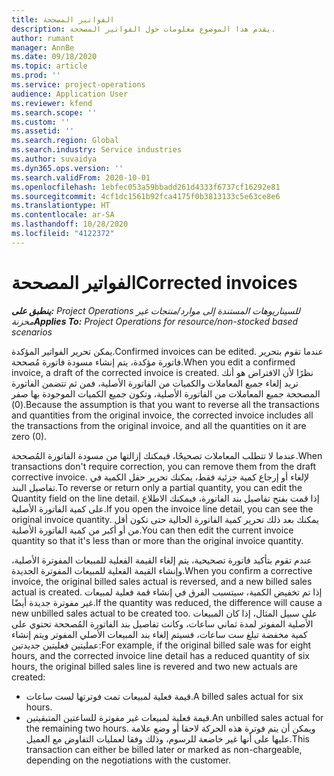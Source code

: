 ```yaml
---
title: الفواتير المصححة
description: يقدم هذا الموضوع معلومات حول الفواتير المصححة.
author: rumant
manager: AnnBe
ms.date: 09/18/2020
ms.topic: article
ms.prod: ''
ms.service: project-operations
audience: Application User
ms.reviewer: kfend
ms.search.scope: ''
ms.custom: ''
ms.assetid: ''
ms.search.region: Global
ms.search.industry: Service industries
ms.author: suvaidya
ms.dyn365.ops.version: ''
ms.search.validFrom: 2020-10-01
ms.openlocfilehash: 1ebfec053a59bbadd261d4333f6737cf16292e81
ms.sourcegitcommit: 4cf1dc1561b92fca4175f0b3813133c5e63ce8e6
ms.translationtype: HT
ms.contentlocale: ar-SA
ms.lasthandoff: 10/28/2020
ms.locfileid: "4122372"
---
```

# <a name="corrected-invoices"></a><span data-ttu-id="4db23-103">الفواتير المصححة</span><span class="sxs-lookup"><span data-stu-id="4db23-103">Corrected invoices</span></span>

<span data-ttu-id="4db23-104">_**ينطبق على:** Project Operations للسيناريوهات المستندة إلى موارد/منتجات غير مخزنة‬_</span><span class="sxs-lookup"><span data-stu-id="4db23-104">_**Applies To:** Project Operations for resource/non-stocked based scenarios_</span></span>

<span data-ttu-id="4db23-105">يمكن تحرير الفواتير المؤكدة.</span><span class="sxs-lookup"><span data-stu-id="4db23-105">Confirmed invoices can be edited.</span></span> <span data-ttu-id="4db23-106">عندما تقوم بتحرير فاتورة مؤكدة، يتم إنشاء مسودة فاتورة مُصححة.</span><span class="sxs-lookup"><span data-stu-id="4db23-106">When you edit a confirmed invoice, a draft of the corrected invoice is created.</span></span> <span data-ttu-id="4db23-107">نظرًا لأن الافتراض هو أنك تريد إلغاء جميع المعاملات والكميات من الفاتورة الأصلية، فمن ثم تتضمن الفاتورة المصححة جميع المعاملات من الفاتورة الأصلية، وتكون جميع الكميات الموجودة بها صفر (0).</span><span class="sxs-lookup"><span data-stu-id="4db23-107">Because the assumption is that you want to reverse all the transactions and quantities from the original invoice, the corrected invoice includes all the transactions from the original invoice, and all the quantities on it are zero (0).</span></span>

<span data-ttu-id="4db23-108">عندما لا تتطلب المعاملات تصحيحًا، فيمكنك إزالتها من مسودة الفاتورة المُصححة.</span><span class="sxs-lookup"><span data-stu-id="4db23-108">When transactions don't require correction, you can remove them from the draft corrective invoice.</span></span> <span data-ttu-id="4db23-109">لإلغاء أو إرجاع كمية جزئية فقط، يمكنك تحرير حقل الكمية في تفاصيل البند.</span><span class="sxs-lookup"><span data-stu-id="4db23-109">To reverse or return only a partial quantity, you can edit the Quantity field on the line detail.</span></span> <span data-ttu-id="4db23-110">إذا قمت بفتح تفاصيل بند الفاتورة، فيمكنك الاطلاع على كمية الفاتورة الأصلية.</span><span class="sxs-lookup"><span data-stu-id="4db23-110">If you open the invoice line detail, you can see the original invoice quantity.</span></span> <span data-ttu-id="4db23-111">يمكنك بعد ذلك تحرير كمية الفاتورة الحالية حتى تكون أقل من أو أكبر من كمية الفاتورة الأصلية.</span><span class="sxs-lookup"><span data-stu-id="4db23-111">You can then edit the current invoice quantity so that it's less than or more than the original invoice quantity.</span></span>

<span data-ttu-id="4db23-112">عندم تقوم بتأكيد فاتورة تصحيحية، يتم إلغاء القيمة الفعلية للمبيعات المفوترة الأصلية، وإنشاء القيمة الفعلية للمبيعات المفوترة الجديدة.</span><span class="sxs-lookup"><span data-stu-id="4db23-112">When you confirm a corrective invoice, the original billed sales actual is reversed, and a new billed sales actual is created.</span></span> <span data-ttu-id="4db23-113">إذا تم تخفيض الكمية، سيتسبب الفرق في إنشاء قمة فعلية لمبيعات غير مفوترة جديدة أيضًا.</span><span class="sxs-lookup"><span data-stu-id="4db23-113">If the quantity was reduced, the difference will cause a new unbilled sales actual to be created too.</span></span> <span data-ttu-id="4db23-114">على سبيل المثال، إذا كان المبيعات الأصلية المفوتر لمدة ثماني ساعات، وكانت تفاصيل بند الفاتورة المُصححة تحتوي على كمية مخفضة تبلغ ست ساعات، فسيتم إلغاء بند المبيعات الأصلي المفوتر ويتم إنشاء عمليتين فعليتين جديدتين:</span><span class="sxs-lookup"><span data-stu-id="4db23-114">For example, if the original billed sale was for eight hours, and the corrected invoice line detail has a reduced quantity of six hours, the original billed sales line is revered and two new actuals are created:</span></span>

- <span data-ttu-id="4db23-115">قيمة فعلية لمبيعات تمت فوترتها لست ساعات.</span><span class="sxs-lookup"><span data-stu-id="4db23-115">A billed sales actual for six hours.</span></span>
- <span data-ttu-id="4db23-116">قيمة فعلية لمبيعات غير مفوترة للساعتين المتبقيتين.</span><span class="sxs-lookup"><span data-stu-id="4db23-116">An unbilled sales actual for the remaining two hours.</span></span> <span data-ttu-id="4db23-117">ويمكن أن يتم فوترة هذه الحركة لاحقا أو وضع علامة عليها على أنها غير خاضعة للرسوم، وذلك وفقا لعمليات التفاوض مع العميل.</span><span class="sxs-lookup"><span data-stu-id="4db23-117">This transaction can either be billed later or marked as non-chargeable, depending on the negotiations with the customer.</span></span>
